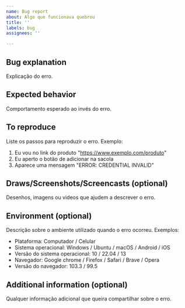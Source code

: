 ```yaml
---
name: Bug report
about: Algo que funcionava quebrou
title: ''
labels: bug
assignees: ''

---
```


## Bug explanation
Explicação do erro.

## Expected behavior
Comportamento esperado ao invés do erro.

## To reproduce
Liste os passos para reproduzir o erro. Exemplo:
1. Eu vou no link do produto "https://www.exemplo.com/produto"
2. Eu aperto o botão de adicionar na sacola
3. Aparece uma mensagem "ERROR: CREDENTIAL INVALID"

## Draws/Screenshots/Screencasts (optional)
Desenhos, imagens ou videos que ajudem a descrever o erro.

## Environment (optional)
Descrição sobre o ambiente utilizado quando o erro ocorreu. Exemplos:
- Plataforma: Computador / Celular
- Sistema operacional: Windows / Ubuntu / macOS / Android / iOS
- Versão do sistema operacional: 10 / 22.04 / 13
- Navegador: Google chrome / Firefox / Safari / Brave / Opera
- Versão do navegador: 103.3 / 99.5

## Additional information (optional)
Qualquer informação adicional que queira compartilhar sobre o erro.
